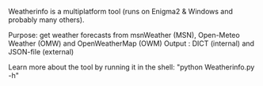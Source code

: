 Weatherinfo is a multiplatform tool (runs on Enigma2 & Windows and probably many others).

Purpose: get weather forecasts from msnWeather (MSN), Open-Meteo Weather (OMW) and OpenWeatherMap (OWM)
Output : DICT (internal) and JSON-file (external)

Learn more about the tool by running it in the shell: "python Weatherinfo.py -h"
